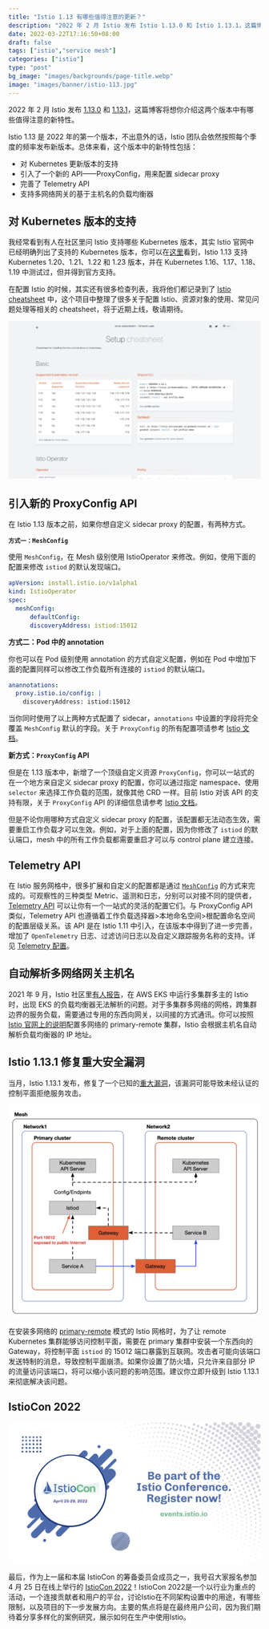 ```yaml
---
title: "Istio 1.13 有哪些值得注意的更新？"
description: "2022 年 2 月 Istio 发布 Istio 1.13.0 和 Istio 1.13.1，这篇博客将想你介绍这两个版本中有哪些值得注意的新特性。"
date: 2022-03-22T17:16:50+08:00
draft: false
tags: ["istio","service mesh"]
categories: ["istio"]
type: "post"
bg_image: "images/backgrounds/page-title.webp"
image: "images/banner/istio-113.jpg"
---
```


2022 年 2 月 Istio 发布 [1.13.0](https://istio.io/latest/news/releases/1.13.x/announcing-1.13/) 和 [1.13.1](https://istio.io/latest/news/releases/1.13.x/announcing-1.13.1/)，这篇博客将想你介绍这两个版本中有哪些值得注意的新特性。

Istio 1.13 是 2022 年的第一个版本，不出意外的话，Istio 团队会依然按照每个季度的频率发布新版本。总体来看，这个版本中的新特性包括：

- 对 Kubernetes 更新版本的支持
- 引入了一个新的 API——ProxyConfig，用来配置 sidecar proxy
- 完善了 Telemetry API
- 支持多网络网关的基于主机名的负载均衡器

## 对 Kubernetes 版本的支持

我经常看到有人在社区里问 Istio 支持哪些 Kubernetes 版本，其实 Istio 官网中已经明确列出了支持的 Kubernetes 版本，你可以在[这里](https://istio.io/latest/docs/releases/supported-releases/#support-status-of-istio-releases)看到，Istio 1.13 支持 Kubernetes 1.20、1.21、1.22 和 1.23 版本，并在 Kubernetes 1.16、1.17、1.18、1.19 中测试过，但并得到官方支持。

在配置 Istio 的时候，其实还有很多检查列表，我将他们都记录到了 [Istio cheatsheet](https://github.com/tetratelabs/istio-cheatsheet) 中，这个项目中整理了很多关于配置 Istio、资源对象的使用、常见问题处理等相关的 cheatsheet，将于近期上线，敬请期待。

![Istio cheatsheet 页面截图](istio-cheatsheet.jpg)

## 引入新的 ProxyConfig API

在 Istio 1.13 版本之前，如果你想自定义 sidecar proxy 的配置，有两种方式。

**`方式一：MeshConfig`**

使用 `MeshConfig`，在 Mesh 级别使用 IstioOperator 来修改。例如，使用下面的配置来修改 `istiod` 的默认发现端口。

```yaml
apVersion: install.istio.io/v1alpha1
kind: IstioOperator
spec:
  meshConfig:
	  defaultConfig:
      discoveryAddress: istiod:15012
```

**方式二：Pod 中的 annotation**

你也可以在 Pod 级别使用 annotation 的方式自定义配置，例如在 Pod 中增加下面的配置同样可以修改工作负载所有连接的 `istiod` 的默认端口。 

```yaml
anannotations:
  proxy.istio.io/config: |
    discoveryAddress: istiod:15012
```

当你同时使用了以上两种方式配置了 sidecar，`annotations` 中设置的字段将完全覆盖 `MeshConfig` 默认的字段。关于 `ProxyConfig` 的所有配置项请参考 [Istio 文档](https://istio.io/latest/docs/reference/config/istio.mesh.v1alpha1/#ProxyConfig)。

**新方式：`ProxyConfig` API**

但是在 1.13 版本中，新增了一个顶级自定义资源 `ProxyConfig`，你可以一站式的在一个地方来自定义 sidecar proxy 的配置，你可以通过指定 namespace、使用 `selector` 来选择工作负载的范围，就像其他 CRD 一样。目前 Istio 对该 API 的支持有限，关于 `ProxyConfig` API 的详细信息请参考 [Istio 文档](https://istio.io/latest/docs/reference/config/networking/proxy-config/)。

但是不论你用哪种方式自定义 sidecar proxy 的配置，该配置都无法动态生效，需要重启工作负载才可以生效。例如，对于上面的配置，因为你修改了 `istiod` 的默认端口，mesh 中的所有工作负载都需要重启才可以与 control plane 建立连接。

## Telemetry API

在 Istio 服务网格中，很多扩展和自定义的配置都是通过 [`MeshConfig`](https://istio.io/latest/docs/reference/config/istio.mesh.v1alpha1/#MeshConfig-ExtensionProvider) 的方式来完成的。可观察性的三种类型 Metric、遥测和日志，分别可以对接不同的提供者，[Telemetry API](https://istio.io/latest/docs/tasks/observability/telemetry/) 可以让你有一个一站式的灵活的配置它们。与 ProxyConfig API 类似，Telemetry API 也遵循着工作负载选择器>本地命名空间>根配置命名空间的配置层级关系。该 API 是在 Istio 1.11 中引入，在该版本中得到了进一步完善，增加了 `OpenTelemetry` 日志、过滤访问日志以及自定义跟踪服务名称的支持。详见 [Telemetry 配置](https://istio.io/latest/docs/reference/config/telemetry/)。

## 自动解析多网络网关主机名

2021 年 9 月，Istio 社区里[有人报告](https://szabo.jp/2021/09/22/multicluster-istio-on-eks/)，在 AWS EKS 中运行多集群多主的 Istio 时，出现 EKS 的负载均衡器无法解析的问题。对于多集群多网络的网格，跨集群边界的服务负载，需要通过专用的东西向网关，以间接的方式通讯。你可以按照 [Istio 官网上的说明](https://istio.io/latest/docs/setup/install/multicluster/multi-primary_multi-network/)配置多网络的 primary-remote 集群，Istio 会根据主机名自动解析负载均衡器的 IP 地址。

## Istio 1.13.1 修复重大安全漏洞

当月，Istio 1.13.1 发布，修复了一个已知的[重大漏洞](https://cve.mitre.org/cgi-bin/cvekey.cgi?keyword=CVE-2022-23635)，该漏洞可能导致未经认证的控制平面拒绝服务攻击。

![跨网络的主从集群](primary-remote-cluster-mesh.jpg)

在安装多网络的 [primary-remote](https://istio.io/latest/docs/setup/install/multicluster/multi-primary_multi-network/) 模式的 Istio 网格时，为了让 remote Kubernetes 集群能够访问控制平面，需要在 primary 集群中安装一个东西向的 Gateway，将控制平面 `istiod` 的 15012 端口暴露到互联网。攻击者可能向该端口发送特制的消息，导致控制平面崩溃。如果你设置了防火墙，只允许来自部分 IP 的流量访问该端口，将可以缩小该问题的影响范围。建议你立即升级到 Istio 1.13.1 来彻底解决该问题。

## IstioCon 2022

![IstioCon 2022](istiocon-2022.jpg)

最后，作为上一届和本届 IstioCon 的筹备委员会成员之一，我号召大家报名参加 4 月 25 日在线上举行的 [IstioCon 2022](https://events.istio.io/istiocon-2022/)！IstioCon 2022是一个以行业为重点的活动，一个连接贡献者和用户的平台，讨论Istio在不同架构设置中的用途，有哪些限制，以及项目的下一步发展方向。主要的焦点将是在最终用户公司，因为我们期待着分享多样化的案例研究，展示如何在生产中使用Istio。
